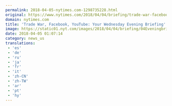 ```yaml
---
permalink: 2018-04-05-nytimes.com-1298735228.html
original: https://www.nytimes.com/2018/04/04/briefing/trade-war-facebook-youtube.html?partner=rss&amp;emc=rss
domain: nytimes.com
title: 'Trade War, Facebook, YouTube: Your Wednesday Evening Briefing'
image: https://static01.nyt.com/images/2018/04/04/briefing/04Eveningbriefing-promo/04Eveningbriefing-promo-mediumThreeByTwo440.jpg
date: 2018-04-05 01:07:14
category: news_us
translations: 
 - 'es'
 - 'de'
 - 'ru'
 - 'ja'
 - 'fr'
 - 'it'
 - 'zh-CN'
 - 'zh-TW'
 - 'ar'
 - 'pt'
 - 'hy'
---
```


